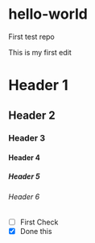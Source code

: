 # hello-world
First test repo

This is my first edit

# Header 1
## Header 2
### Header 3
#### Header 4
##### Header 5
###### Header 6

- [ ] First Check
- [x] Done this
